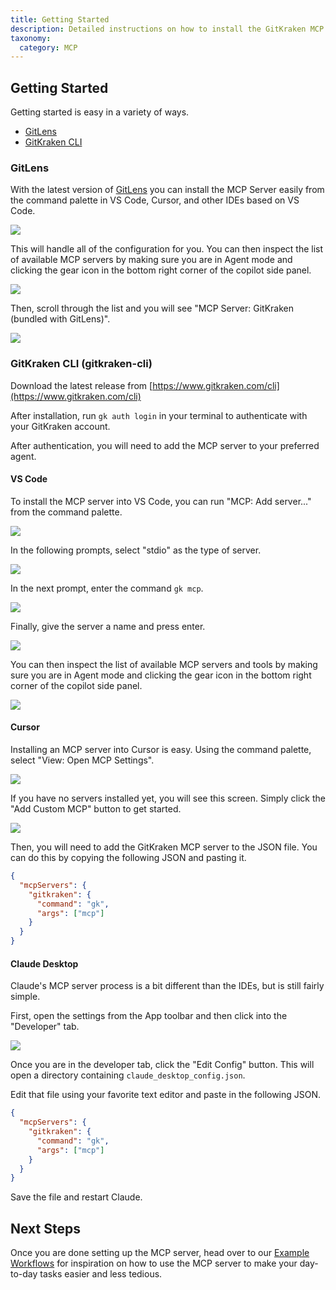 ```yaml
---
title: Getting Started
description: Detailed instructions on how to install the GitKraken MCP Server in various IDEs and editors.
taxonomy:
  category: MCP
---
```


## Getting Started

Getting started is easy in a variety of ways.

- [GitLens](#gitlens)
- [GitKraken CLI](#gitkraken-cli)

### GitLens

With the latest version of [GitLens](https://www.gitkraken.com/gitlens) you can install the MCP Server easily from the command palette in VS Code, Cursor, and other IDEs based on VS Code.

![](../_images/install-gitlens.png)

This will handle all of the configuration for you. You can then inspect the list of available MCP servers by making sure you are in Agent mode and clicking the gear icon in the bottom right corner of the copilot side panel.

![](../_images/copilot-prompt.png)

Then, scroll through the list and you will see "MCP Server: GitKraken (bundled with GitLens)".

![](../_images/gitlens-bundled-tool.png)

### GitKraken CLI (gitkraken-cli)

Download the latest release from [https://www.gitkraken.com/cli](https://www.gitkraken.com/cli)

After installation, run `gk auth login` in your terminal to authenticate with your GitKraken account.

After authentication, you will need to add the MCP server to your preferred agent.

#### VS Code

To install the MCP server into VS Code, you can run "MCP: Add server..." from the command palette.

![](../_images/vscode-add-server.png)

In the following prompts, select "stdio" as the type of server.

![](../_images/vscode-stdio.png)

In the next prompt, enter the command `gk mcp`.

![](../_images/vscode-stdio-command.png)

Finally, give the server a name and press enter.

![](../_images/vscode-stdio-name.png)

You can then inspect the list of available MCP servers and tools by making sure you are in Agent mode and clicking the gear icon in the bottom right corner of the copilot side panel.

![](../_images/copilot-prompt.png)

#### Cursor

Installing an MCP server into Cursor is easy. Using the command palette, select "View: Open MCP Settings".

![](../_images/cursor-mcp-settings.png)

If you have no servers installed yet, you will see this screen. Simply click the "Add Custom MCP" button to get started.

![](../_images/cursor-mcp-add.png)

Then, you will need to add the GitKraken MCP server to the JSON file. You can do this by copying the following JSON and pasting it.

```json
{
  "mcpServers": {
    "gitkraken": {
      "command": "gk",
      "args": ["mcp"]
    }
  }
}
```

#### Claude Desktop

Claude's MCP server process is a bit different than the IDEs, but is still fairly simple.

First, open the settings from the App toolbar and then click into the "Developer" tab.

![](../_images/claude-settings.png)

Once you are in the developer tab, click the "Edit Config" button. This will open a directory containing `claude_desktop_config.json`.

Edit that file using your favorite text editor and paste in the following JSON.

```json
{
  "mcpServers": {
    "gitkraken": {
      "command": "gk",
      "args": ["mcp"]
    }
  }
}
```

Save the file and restart Claude.

## Next Steps

Once you are done setting up the MCP server, head over to our [Example Workflows](02-example-workflows.md) for inspiration on how to use the MCP server to make your day-to-day tasks easier and less tedious.
